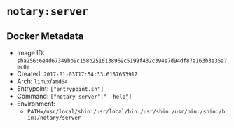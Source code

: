 # `notary:server`

## Docker Metadata

- Image ID: `sha256:6e4d67349bb9c158b2516138969c5199f432c394e7d94df87a163b3a35a7ec0e`
- Created: `2017-01-03T17:54:33.615765391Z`
- Arch: `linux`/`amd64`
- Entrypoint: `["entrypoint.sh"]`
- Command: `["notary-server","--help"]`
- Environment:
  - `PATH=/usr/local/sbin:/usr/local/bin:/usr/sbin:/usr/bin:/sbin:/bin:/notary/server`
